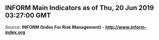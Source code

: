 ## INFORM Main Indicators as of Thu, 20 Jun 2019 03:27:00 GMT

Source: **INFORM (Index For Risk Management) - http://www.inform-index.org**